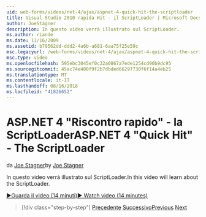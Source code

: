```yaml
---
uid: web-forms/videos/net-4/ajax/aspnet-4-quick-hit-the-scriptloader
title: Visual Studio 2010 rapida Hit - il ScriptLoader | Microsoft Docs
author: JoeStagner
description: In questo video verrà illustrato sul ScriptLoader.
ms.author: riande
ms.date: 11/16/2009
ms.assetid: b79562dd-ddd2-4a6b-a681-6aa75f25e59c
msc.legacyurl: /web-forms/videos/net-4/ajax/aspnet-4-quick-hit-the-scriptloader
msc.type: video
ms.openlocfilehash: 595ebc3045ef0c32a0867a7ede1254cd90b9dc95
ms.sourcegitcommit: 45ac74e400f9f2b7dbded66297730f6f14a4eb25
ms.translationtype: MT
ms.contentlocale: it-IT
ms.lasthandoff: 08/16/2018
ms.locfileid: "41826652"
---
```

<a name="aspnet-4-quick-hit---the-scriptloader"></a><span data-ttu-id="df8a8-103">ASP.NET 4 "Riscontro rapido" - la ScriptLoader</span><span class="sxs-lookup"><span data-stu-id="df8a8-103">ASP.NET 4 "Quick Hit" - The ScriptLoader</span></span>
====================
<span data-ttu-id="df8a8-104">da [Joe Stagner](https://github.com/JoeStagner)</span><span class="sxs-lookup"><span data-stu-id="df8a8-104">by [Joe Stagner](https://github.com/JoeStagner)</span></span>

<span data-ttu-id="df8a8-105">In questo video verrà illustrato sul ScriptLoader.</span><span class="sxs-lookup"><span data-stu-id="df8a8-105">In this video will learn about the ScriptLoader.</span></span>

[<span data-ttu-id="df8a8-106">&#9654;Guarda il video (14 minuti)</span><span class="sxs-lookup"><span data-stu-id="df8a8-106">&#9654; Watch video (14 minutes)</span></span>](https://channel9.msdn.com/Blogs/ASP-NET-Site-Videos/aspnet-4-quick-hit-the-scriptloader)

> [!div class="step-by-step"]
> <span data-ttu-id="df8a8-107">[Precedente](aspnet-4-quick-hit-imperative-javascript-syntax-for-microsoft-client-side-controls.md)
> [Successivo](aspnet-4-quick-hit-jquery-syntax-for-microsoft-ajax.md)</span><span class="sxs-lookup"><span data-stu-id="df8a8-107">[Previous](aspnet-4-quick-hit-imperative-javascript-syntax-for-microsoft-client-side-controls.md)
[Next](aspnet-4-quick-hit-jquery-syntax-for-microsoft-ajax.md)</span></span>
